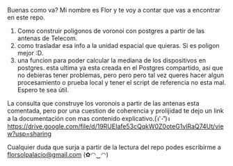 Buenas como va? Mi nombre es Flor y te voy a contar que vas a encontrar en este repo.
1) Como construir poligonos de voronoi con postgres a partir de las antenas de Telecom.
2) como trasladar esa info a la unidad espacial que quieras. Si es poligon mejor :D.
3) una funcion para poder calcular la mediana de los dispositivos en postgres.
esta ultima ya esta creada en el Postgres compartido, asi que no debieras tener problemas,
pero pero pero tal vez queres hacer algun procesamiento o prueba local y tener el script 
de referencia no esta mal. Espero te sea útil.

La consulta que construye los voronois a partir de las antenas esta comentada, pero por una 
cuestion de coherencia y prolijidad te dejo un link a la documentación con mas contenido explicativo.(ง︡'-'︠)ง
https://drive.google.com/file/d/19RUEIafe53cQqkW0Z0oteG1vlRaQ74Ut/view?usp=sharing

Cualquier duda que surja a partir de la lectura del repo podes escribirme a florsolpalacio@gmail.com
(✿◠‿◠) 
